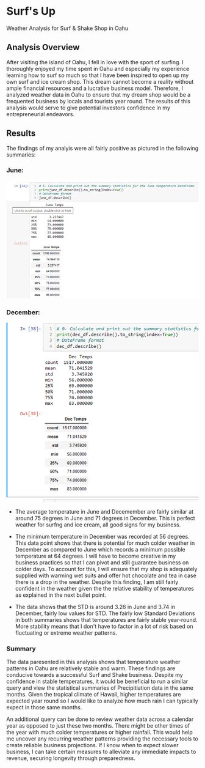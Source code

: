 # Surf's Up
Weather Analysis for Surf & Shake Shop in Oahu

## Analysis Overview
After visiting the island of Oahu, I fell in love with the sport of surfing. I thoroughly enjoyed my time spent in Oahu and especially my experience learning how to surf so much so that I have been inspired to open up my own surf and ice cream shop. This dream cannot become a reality without ample financial resources and a lucrative business model. Therefore, I analyzed weather data in Oahu to ensure that my dream shop would be a frequented business by locals and tourists year round. The results of this analysis would serve to give potential investors confidence in my entrepreneurial endeavors.

## Results

The findings of my analyis were all fairly positive as pictured in the following summaries:

### June:

![This is an image](https://github.com/LinzStearns/surfs_up/blob/main/Jun_Temps_Describe.png)


### December:

![This is an image](https://github.com/LinzStearns/surfs_up/blob/main/Dec_Temps_Describe.png)

* The average temperature in June and Decemember are fairly similar at around 75 degrees in June and 71 degrees in December. This is perfect weather for surfng and ice cream, all good signs for my business.  

* The minimum temperature in December was recorded at 56 degrees. This data point shows that there is potential for much colder weather in December as compared to June which records a minimum possible temperature at 64 degrees. I will have to become creative in my business practices so that I can pivot and still guarantee business on colder days. To account for this, I will ensure that my shop is adequately supplied with warming wet suits and offer hot chocolate and tea in case there is a drop in the weather. Despite this finding, I am still fairly confident in the weather given the the relative stability of temperatures as explained in the next bullet point.

* The data shows that the STD is around 3.26 in June and 3.74 in December, fairly low values for STD. The fairly low Standard Deviations in both summaries shows that temperatures are fairly stable year-round. More stability means that I don't have to factor in a lot of risk based on fluctuating or extreme weather patterns. 

### Summary
The data paresented in this analysis shows that temperature weather patterns in Oahu are relatively stable and warm. These findings are conducive towards a successful Surf and Shake business. Despite my confidence in stable temperatures, it would be beneficial to run a similar query and view the statistical summaries of Precipitiation data in the same months. Given the tropical climate of Hawaii, higher temperatures are expected year round so I would like to analyze how much rain I can typically expect in those same months. 

An additional query can be done to review weather data across a calendar year as opposed to just these two months. There might be other times of the year with much colder temperatures or higher rainfall. This would help me uncover any recurring weather patterns providing the necessary tools to create reliable business projections. If I know when to expect slower business, I can take certain measures to alleviate any immediate impacts to revenue, securing longevity through preparedness. 

